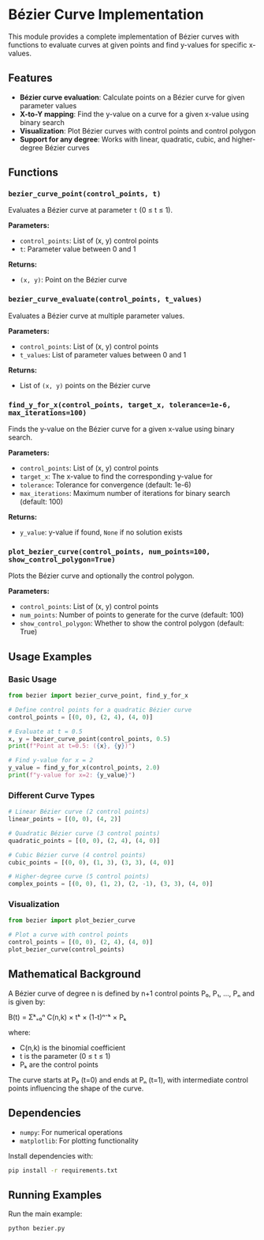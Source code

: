 # Bézier Curve Implementation

This module provides a complete implementation of Bézier curves with functions to evaluate curves at given points and find y-values for specific x-values.

## Features

- **Bézier curve evaluation**: Calculate points on a Bézier curve for given parameter values
- **X-to-Y mapping**: Find the y-value on a curve for a given x-value using binary search
- **Visualization**: Plot Bézier curves with control points and control polygon
- **Support for any degree**: Works with linear, quadratic, cubic, and higher-degree Bézier curves

## Functions

### `bezier_curve_point(control_points, t)`

Evaluates a Bézier curve at parameter `t` (0 ≤ t ≤ 1).

**Parameters:**

- `control_points`: List of (x, y) control points
- `t`: Parameter value between 0 and 1

**Returns:**

- `(x, y)`: Point on the Bézier curve

### `bezier_curve_evaluate(control_points, t_values)`

Evaluates a Bézier curve at multiple parameter values.

**Parameters:**

- `control_points`: List of (x, y) control points
- `t_values`: List of parameter values between 0 and 1

**Returns:**

- List of `(x, y)` points on the Bézier curve

### `find_y_for_x(control_points, target_x, tolerance=1e-6, max_iterations=100)`

Finds the y-value on the Bézier curve for a given x-value using binary search.

**Parameters:**

- `control_points`: List of (x, y) control points
- `target_x`: The x-value to find the corresponding y-value for
- `tolerance`: Tolerance for convergence (default: 1e-6)
- `max_iterations`: Maximum number of iterations for binary search (default: 100)

**Returns:**

- `y_value`: y-value if found, `None` if no solution exists

### `plot_bezier_curve(control_points, num_points=100, show_control_polygon=True)`

Plots the Bézier curve and optionally the control polygon.

**Parameters:**

- `control_points`: List of (x, y) control points
- `num_points`: Number of points to generate for the curve (default: 100)
- `show_control_polygon`: Whether to show the control polygon (default: True)

## Usage Examples

### Basic Usage

```python
from bezier import bezier_curve_point, find_y_for_x

# Define control points for a quadratic Bézier curve
control_points = [(0, 0), (2, 4), (4, 0)]

# Evaluate at t = 0.5
x, y = bezier_curve_point(control_points, 0.5)
print(f"Point at t=0.5: ({x}, {y})")

# Find y-value for x = 2
y_value = find_y_for_x(control_points, 2.0)
print(f"y-value for x=2: {y_value}")
```

### Different Curve Types

```python
# Linear Bézier curve (2 control points)
linear_points = [(0, 0), (4, 2)]

# Quadratic Bézier curve (3 control points)
quadratic_points = [(0, 0), (2, 4), (4, 0)]

# Cubic Bézier curve (4 control points)
cubic_points = [(0, 0), (1, 3), (3, 3), (4, 0)]

# Higher-degree curve (5 control points)
complex_points = [(0, 0), (1, 2), (2, -1), (3, 3), (4, 0)]
```

### Visualization

```python
from bezier import plot_bezier_curve

# Plot a curve with control points
control_points = [(0, 0), (2, 4), (4, 0)]
plot_bezier_curve(control_points)
```

## Mathematical Background

A Bézier curve of degree n is defined by n+1 control points P₀, P₁, ..., Pₙ and is given by:

B(t) = Σᵏ₌₀ⁿ C(n,k) × tᵏ × (1-t)ⁿ⁻ᵏ × Pₖ

where:

- C(n,k) is the binomial coefficient
- t is the parameter (0 ≤ t ≤ 1)
- Pₖ are the control points

The curve starts at P₀ (t=0) and ends at Pₙ (t=1), with intermediate control points influencing the shape of the curve.

## Dependencies

- `numpy`: For numerical operations
- `matplotlib`: For plotting functionality

Install dependencies with:

```bash
pip install -r requirements.txt
```

## Running Examples

Run the main example:

```bash
python bezier.py
```
